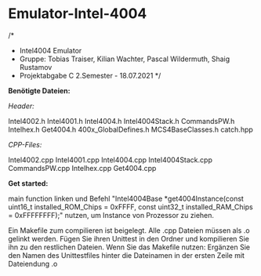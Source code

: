 # Emulator-Intel-4004
/* 
*   Intel4004 Emulator
*   Gruppe: Tobias Traiser, Kilian Wachter, Pascal Wildermuth, Shaig Rustamov
*   Projektabgabe C 2.Semester - 18.07.2021
*/

**Benötigte Dateien:**

*Header:*

Intel4002.h Intel4001.h Intel4004.h Intel4004Stack.h CommandsPW.h Intelhex.h Get4004.h 400x_GlobalDefines.h MCS4BaseClasses.h catch.hpp

*CPP-Files:*

Intel4002.cpp Intel4001.cpp Intel4004.cpp Intel4004Stack.cpp CommandsPW.cpp Intelhex.cpp Get4004.cpp

**Get started:**

main function linken und Befehl "Intel4004Base *get4004Instance(const uint16_t installed_ROM_Chips = 0xFFFF, const uint32_t installed_RAM_Chips = 0xFFFFFFFF);"
nutzen, um Instance von Prozessor zu ziehen.

Ein Makefile zum compilieren ist beigelegt. Alle .cpp Dateien müssen als .o gelinkt werden. 
Fügen Sie ihren Unittest in den Ordner und kompilieren Sie ihn zu den restlichen Dateien.
Wenn Sie das Makefile nutzen: Ergänzen Sie den Namen des Unittestfiles hinter die Dateinamen in der ersten Zeile mit Dateiendung .o